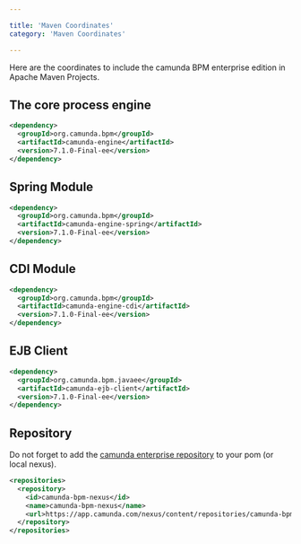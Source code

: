 ```yaml
---

title: 'Maven Coordinates'
category: 'Maven Coordinates'

---
```



Here are the coordinates to include the camunda BPM enterprise edition in Apache Maven Projects.


## The core process engine

```xml
<dependency>
  <groupId>org.camunda.bpm</groupId>
  <artifactId>camunda-engine</artifactId>
  <version>7.1.0-Final-ee</version>
</dependency>
```


## Spring Module

```xml
<dependency>
  <groupId>org.camunda.bpm</groupId>
  <artifactId>camunda-engine-spring</artifactId>
  <version>7.1.0-Final-ee</version>
</dependency>
```


## CDI Module

```xml
<dependency>
  <groupId>org.camunda.bpm</groupId>
  <artifactId>camunda-engine-cdi</artifactId>
  <version>7.1.0-Final-ee</version>
</dependency>
```


## EJB Client

```xml
<dependency>
  <groupId>org.camunda.bpm.javaee</groupId>
  <artifactId>camunda-ejb-client</artifactId>
  <version>7.1.0-Final-ee</version>
</dependency>
```


## Repository

Do not forget to add the [camunda enterprise repository](https://app.camunda.com/nexus/content/repositories/camunda-bpm-ee) to your pom (or local nexus).

```xml
<repositories>
  <repository>
    <id>camunda-bpm-nexus</id>
    <name>camunda-bpm-nexus</name>
    <url>https://app.camunda.com/nexus/content/repositories/camunda-bpm-ee</url>
  </repository>
</repositories>
```